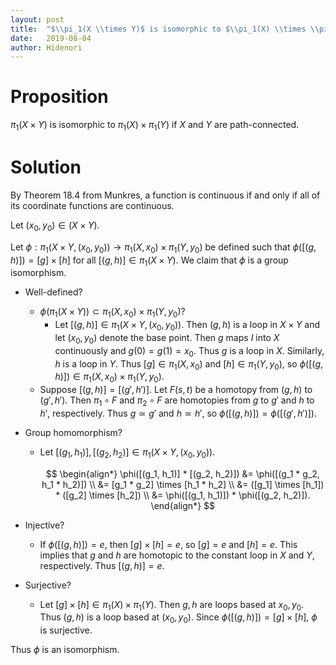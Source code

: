 ```yaml
---
layout: post
title:  "$\\pi_1(X \\times Y)$ is isomorphic to $\\pi_1(X) \\times \\pi_1(Y)$ if $X$ and $Y$ are path-connected."
date:   2019-08-04
author: Hidenori
---
```


# Proposition
$\pi_1(X \times Y)$ is isomorphic to $\pi_1(X) \times \pi_1(Y)$ if $X$ and $Y$ are path-connected.

# Solution
By Theorem 18.4 from Munkres, a function is continuous if and only if all of its coordinate functions are continuous.

Let $(x_0, y_0) \in (X \times Y)$.

Let $\phi: \pi_1(X \times Y, (x_0, y_0)) \rightarrow \pi_1(X, x_0) \times \pi_1(Y, y_0)$ be defined such that $\phi([(g, h)]) = [g] \times [h]$ for all $[(g, h)] \in \pi_1(X \times Y)$.
We claim that $\phi$ is a group isomorphism.

* Well-defined?
    * $\phi(\pi_1(X \times Y)) \subset \pi_1(X, x_0) \times \pi_1(Y, y_0)$?
        * Let $[(g, h)] \in \pi_1(X \times Y, (x_0, y_0))$.
          Then $(g, h)$ is a loop in $X \times Y$ and let $(x_0, y_0)$ denote the base point.
          Then $g$ maps $I$ into $X$ continuously and $g(0) = g(1) = x_0$.
          Thus $g$ is a loop in $X$.
          Similarly, $h$ is a loop in $Y$.
          Thus $[g] \in \pi_1(X, x_0)$ and $[h] \in \pi_1(Y, y_0)$, so $\phi([(g, h)]) \in \pi_1(X, x_0) \times \pi_1(Y, y_0)$.
    * Suppose $[(g, h)] = [(g', h')]$.
      Let $F(s, t)$ be a homotopy from $(g, h)$ to $(g', h')$.
      Then $\pi_1 \circ F$ and $\pi_2 \circ F$ are homotopies from $g$ to $g'$ and $h$ to $h'$, respectively.
      Thus $g \simeq g'$ and $h \simeq h'$, so $\phi([(g, h)]) = \phi([(g', h')])$.
* Group homomorphism?
    * Let $[(g_1, h_1)], [(g_2, h_2)] \in \pi_1(X \times Y, (x_0, y_0))$.

      $$
      \begin{align*}
        \phi([(g_1, h_1)] * [(g_2, h_2)])
          &= \phi([(g_1 * g_2, h_1 * h_2)]) \\
          &= [g_1 * g_2] \times [h_1 * h_2] \\
          &= ([g_1] \times [h_1]) * ([g_2] \times [h_2]) \\
          &= \phi([(g_1, h_1)]) * \phi([(g_2, h_2)]).
      \end{align*}
      $$

* Injective?
    * If $\phi([(g, h)]) = e$, then $[g] \times [h] = e$, so $[g] = e$ and $[h] = e$.
      This implies that $g$ and $h$ are homotopic to the constant loop in $X$ and $Y$, respectively.
      Thus $[(g, h)] = e$.
* Surjective?
    * Let $[g] \times [h] \in \pi_1(X) \times \pi_1(Y)$.
      Then $g, h$ are loops based at $x_0, y_0$.
      Thus $(g, h)$ is a loop based at $(x_0, y_0)$.
      Since $\phi([(g, h)]) = [g] \times [h]$, $\phi$ is surjective.

Thus $\phi$ is an isomorphism.
